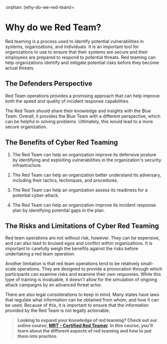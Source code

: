 :orphan:
(why-do-we-red-team)=

# Why do we Red Team?

Red teaming is a process used to identify potential vulnerabilities in systems, organizations, and individuals. It is an important tool for organizations to use to ensure that their systems are secure and their employees are prepared to respond to potential threats. Red teaming can help organizations identify and mitigate potential risks before they become actual threats.

## The Defenders Perspective

Red Team operations provides a promising approach that can help improve both the speed and quality of incident response capabilities.

The Red Team should share their knowledge and insights with the Blue Team. Overall, it provides the Blue Team with a different perspective, which can be helpful in solving problems. Ultimately, this would lead to a more secure organization.

## The Benefits of Cyber Red Teaming

1. The Red Team can help an organization improve its defensive posture by identifying and exploiting vulnerabilities in the organization's security infrastructure.

2. The Red Team can help an organization better understand its adversary, including their tactics, techniques, and procedures.

3. The Red Team can help an organization assess its readiness for a potential cyber-attack.

4. The Red Team can help an organization improve its incident response plan by identifying potential gaps in the plan.

## The Risks and Limitations of Cyber Red Teaming

Red team operations are not without risk, however. They can be expensive, and can also lead to bruised egos and conflict within organizations. It is important to carefully weigh the benefits against the risks before undertaking a red team operation.

Another limitation is that red team operations tend to be relatively small-scale operations. They are designed to provide a provocation through which participants can examine risks and examine their own responses. While this type of training is invaluable, it doesn't allow for the simulation of ongoing attack campaigns by an advanced threat actor.

There are also legal considerations to keep in mind. Many states have laws that regulate what information can be obtained from whom, and how it can be used. Because of this, it is important to ensure that the information provided by the Red Team is not legally actionable.

> **Looking to expand your knowledge of red teaming? Check out our online course, [MRT - Certified Red Teamer](https://www.mosse-institute.com/certifications/mrt-certified-red-teamer.html). In this course, you'll learn about the different aspects of red teaming and how to put them into practice.**